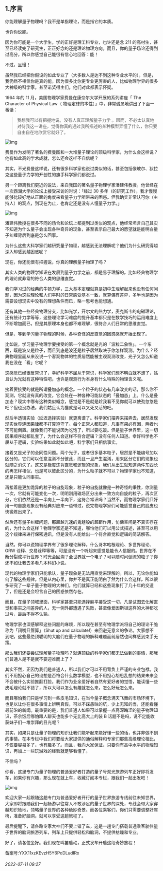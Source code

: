 ## 1.序言
你能理解量子物理吗？我不是单指理论，而是指它的本质。


也许你说能。


因为你可能是一个大学生，学的正好是理工科专业，也许还是念 211 的高材生，甚至已经读完了研究生，正正好念的还是理论物理方向。而且，你的量子场论还得到过高分，所以你感觉自己能很有信心地回答：能！


不过，且慢！


虽然我已经把你假设的如此专业了（大多数人是达不到这种专业水平的），但是，我仍然不相信你是真的能。因为很多比你更专业更厉害的人，比如物理学界的很多大神级的科学家，甚至诺奖得主们，他们对此都表示怀疑。


1964 年的 11 月，美国物理学家费曼在康奈尔大学开展的系列讲座「 The Character of Physical Law（ 物理定律的本性）」中，非常诚恳地讲出了下面一番话：



> 我想我可以有把握地说，没有人真正理解量子力学 。因而，不必太认真地对待我这一讲座，觉得你真的通过我所描述的某种模型弄懂了什么，你只要自由自在地欣赏它就好了。


![img](https://pic3.zhimg.com/v2-7eefa2bd0e7885ec636b66982d62b01e.webp)

费曼作为发明了著名的费曼图和一大堆量子理论的顶级科学家，为什么会这样说？他有如此高的学术成就，怎么还会这样不自信呢？


其实，不光费曼这样说，还有很多科学家也说过类似的话，甚至包括像玻尔、狄拉克这些量子力学的开创性的旗手科学家们都说过。


另一个距离我们更近的说法，来自我国的著名量子物理学家潘建伟教授。他曾经在一次西湖大学的论坛上接受采访的时说：「经过 30 多年（的研究工作），我才慢慢能够比较好地从正面的角度来看量子力学所带来的困惑。但我确实非常认可你（主持人）的观点，到现在为止，也肯定还是没有人懂量子力学。」


![img](https://pic1.zhimg.com/v2-0a22277ca0459409bfdb4c050d70c60f.webp)

潘建伟教授在很多不同的场合和论坛上都提到过类似的观点，他经常坦言自己其实不知道为什么量子会出现各种奇异的现象，甚至表示自己最大的愿望就是能明白量子纠缠背后到底是怎么回事。


为什么这些大科学家们越研究量子物理，越感到无法理解呢？他们为什么研究得越深入却感到越困惑呢？


现在，你还能很有把握说，你真的理解量子物理了吗？


其实人类的物理学知识在发展到量子力学之前，都是易于理解的。比如经典物理学的理论就非常的符合人类的思维直觉。


我们学习过的经典的牛顿力学，三大基本定理就算是初中生理解起来也没有任何问题，因为这些理论和人们平时的日常感受基本一致，就算偶有差异，多半也是因为需要设想现实中没有的理想条件而已，略一思考也能想通。


还有其他一些经典物理分支，比如光学，开尔文的热力学，麦克斯韦的电磁理论，还有统计力学等等，这些理论学习难度的提升基本都只是在数学技巧的运用难度上不断增加而已，但是其原理本身也都不难理解，很符合人们日常的思维直觉。


但是，等到学习量子物理的时候，各种奇怪的反直觉的困惑感就开始出现了。


比如说，学习量子物理学要接受的第一个概念就是光的「波粒二象性」。一个东西，既是波又是粒子，而且到底是波还是粒子居然取决于你怎样观测。为什么？经典物理里面从来没说一个客观物体的性质居然能被主观观测改变，光子又怎么知道我在没在「看」它呢？


这感觉已经很反常识了，幸好科学不屈从于常识，科学家们想不明白就不想了，姑且认为光就有这种特性吧，也许是观测行为本身有什么特殊的物理含义呢。


接着要接受的就是所谓叠加态的概念。一个粒子的状态有几率改变的话，那么你不观测，它就没有真的改变，它会处在一种各种可能状态的「叠加态」上。什么是叠加态？现实中哪有这种类似概念，感觉是不是就是趁我看不见你就可以使劲忽悠是吧？但也没办法，我们姑且认为猫就是可以又死又活的吧。


然后半透镜实验（延迟选择实验）就更离谱了。科学家们摆弄来摆弄去，居然发现现实世界连因果律都不打算遵守了。每个正常人都知道，凡事有果必有因，两者也不可能倒置。就像我们不能说因为吃饱了，所以要吃饭。但是量子世界里，这一切因果顺序就都乱套了，为什么会这样不符合逻辑？没有任何人知道。幸好科学也不屈从于逻辑，实验结果如此就如此吧，科学家们只相信事实。


接着又是光子的全同性问题。两个光子，或者很多基本粒子，居然是不能编号加以区分的，它们可以任意混淆不分彼此，而且一旦产生混淆，用来区分它们的现象也就随之消失了。这又是极度违背直觉和逻辑的现象，我们从出生就知道两件东西长的再怎样相似，也是可以彼此区分的，为什么粒子就不可以？物理学家也不知道，还是只能认同事实。


再接着是更加诡异的粒子的自旋现象，粒子的自旋就像是一种奇怪的秉性，你测量一次，它就有可能变化一次，明明刚用磁场区分出来一致方向自旋的粒子，再次区分，它们依然还是一半向上一半向下，这符合常识吗？当然不，而物理学家们只好用一句自旋现象没有经典对应来一语带过，说完物理学家们可能感觉自己的脸皮也快锻炼出来了。


然后还有量子纠缠问题，那超越光速的鬼魅般的超距作用，仿佛空间是不真实存在的，为什么会这样？物理学家还是不知道，哪怕他们可以用公式描述，甚至可以用这个规律来进行保密通讯，但是没有人能给出一个符合直觉和逻辑的简洁解答。


当然，你可以说物理学界有了很多理论解释，什么哥本哈根理论、多世界理论、GRW 诠释、交易诠释等等，可是没有一个听起来感觉是能令人信服的。世界在不断分裂成平行世界？时光会回溯？全世界就一个电子？可以随时间倒流的粒子？你还不如让我去多看几本科幻小说。


现代的物理学家们只能承认，量子现象是无法用直觉来理解的。所以，无论你能如何了解这些规律，但是从内心里，你并不是真正能明白了然为什么会这样。所以很多研究了一辈子量子物理的大神们，他们就算已经和这些现象打了几十年的交道了，但是还是会坦言自己的困惑依然存在。


而且，在量子领域里面，科学家甚至只能选择躺平接受这一切，凡是试图去化解直觉和事实之间差异的人，无一例外都遭遇了失败，甚至像爱因斯坦这样的大神都吃过亏，最后不得不认输。


物理学家也深感解释这些问题的麻烦，所以现在甚至有物理学派将自己的理论干脆称为「闭嘴只管算」（Shut up and calculate!）来回避无意义的争论。大家想不到吧，这些最绝顶聪明的大脑们在量子物理的解释难题面前居然也同样感到束手无策。


那么我们还要尝试理解量子物理吗？就连顶级的科学家们都无法做到的事情，那我们普通人是不是就不要迎难而上了？


其实不然，正因为我们是普通人，所以我们才可以不用背负上严谨的专业包袱。我们不用担心自己的设想是否符合什么数学模型，也不用担心胡思乱想的结果未来会不会被什么实验推翻打脸。我们作为业余爱好者自然有爱好者的觉悟，能读懂一些皮毛理论就不错了，所以大可以怎么有趣就怎么来，怎么好玩怎么来。


而且哪怕我们只是学习到一些皮毛知识，在当今量子概念满天飞舞的市场环境下，也足以让你在很多事情上辨明真假，可以不踩愚昧的坑，少上无知的当，还能看懂最前沿的新闻。最重要的是，我们普通人如果可以掌握一点高深晦涩的量子物理知识，茶余饭后哪怕跟人聊天也能多个无比高大上的装 B 话题不是吗，说不定能收获妹子们一堆崇拜的目光呢？


其实，如果只是让量子物理的知识让我们能听起来能好懂一些的话，也并非做不到的事情。在本专栏中我们将要给大家提供的通俗解释和专家们那些高级理论相比，不仅要容易多了，也有趣多了。而且，我向大家保证，只要你有高中水平的物理知识，再加上一些玩游戏的经验就足够看懂了。


不信吗？


你看，这里专门为量子物理的普通爱好者打造的量子号观光旅游列车正好即将发车，如果你有兴趣，那么现在就上车，收藏订阅本专栏，跟我们一起出发吧！


![img](https://pic2.zhimg.com/v2-d9c93cd996078bbd25aac9c2765bd909.webp)

欢迎大家一起跟随这趟专门为普通爱好者开行的量子世界旅游专线前往未知世界，大家即将跟随我们一起畅游以往常人不敢涉足的量子世界的深处，专线会带大家穿越知识险地，领略量子世界的各种绝妙奇景。而各位乘客们，你们只需要调整好座椅，准备好脑洞，就可以享受这趟旅程了。


最后提醒下，请各路专家大神们不要上错了车，这是一趟专门搭载普通乘客驶往量子世界的脑洞旅游列车，列车上只提供轻松和脑洞，不提供枯燥和专业。


好了，请各位坐好。我们现在鸣笛启动，正式发车开启这段奇妙旅程！


备案号:YXX11xzKEvzH5Y6PoDLudlRo


###### 2022-07-11 09:27
